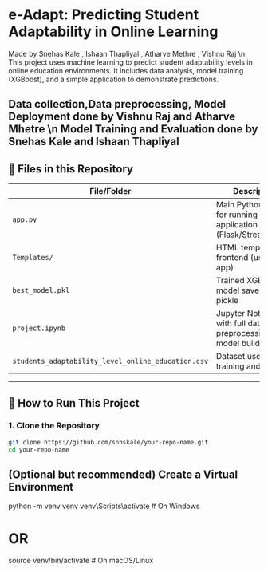 # e-Adapt: Predicting Student Adaptability in Online Learning
Made by Snehas Kale , Ishaan Thapliyal , Atharve Methre , Vishnu Raj \n
This project uses machine learning to predict student adaptability levels in online education environments. It includes data analysis, model training (XGBoost), and a simple application to demonstrate predictions.

Data collection,Data preprocessing, Model Deployment done by Vishnu Raj and Atharve Mhetre 
\n
Model Training and Evaluation done by Snehas Kale and Ishaan Thapliyal
---

## 📁 Files in this Repository

| File/Folder | Description |
|-------------|-------------|
| `app.py` | Main Python script for running the application (Flask/Streamlit/etc.) |
| `Templates/` | HTML templates for frontend (used in app) |
| `best_model.pkl` | Trained XGBoost model saved using pickle |
| `project.ipynb` | Jupyter Notebook with full data preprocessing, EDA, model building |
| `students_adaptability_level_online_education.csv` | Dataset used for training and testing |

---

## 🚀 How to Run This Project

### 1. Clone the Repository
```bash
git clone https://github.com/snhskale/your-repo-name.git
cd your-repo-name
```


## (Optional but recommended) Create a Virtual Environment
python -m venv venv
venv\Scripts\activate    # On Windows
# OR
source venv/bin/activate # On macOS/Linux
